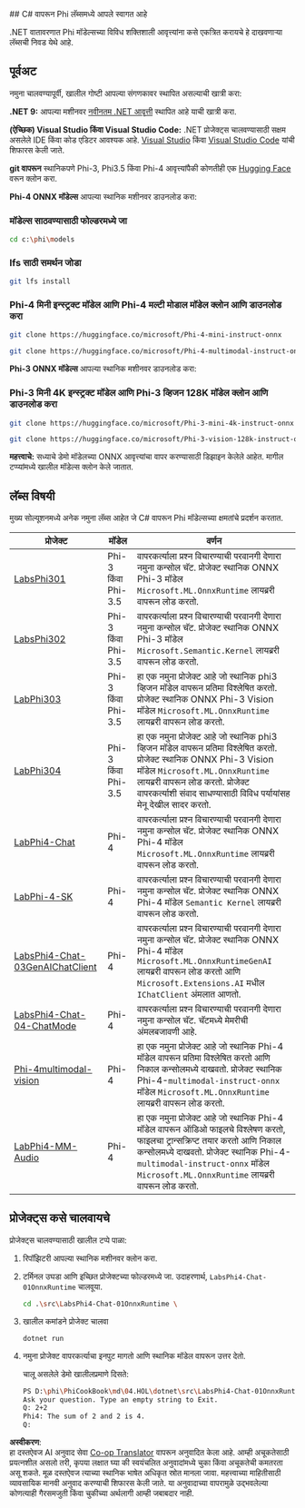 <!--
CO_OP_TRANSLATOR_METADATA:
{
  "original_hash": "903c509a6d0d1ecce00b849d7f753bdd",
  "translation_date": "2025-07-17T10:34:26+00:00",
  "source_file": "md/04.HOL/dotnet/readme.md",
  "language_code": "mr"
}
-->
﻿## C# वापरून Phi लॅब्समध्ये आपले स्वागत आहे

.NET वातावरणात Phi मॉडेल्सच्या विविध शक्तिशाली आवृत्त्यांना कसे एकत्रित करायचे हे दाखवणाऱ्या लॅब्सची निवड येथे आहे.

## पूर्वअट

नमुना चालवण्यापूर्वी, खालील गोष्टी आपल्या संगणकावर स्थापित असल्याची खात्री करा:

**.NET 9:** आपल्या मशीनवर [नवीनतम .NET आवृत्ती](https://dotnet.microsoft.com/download/dotnet?WT.mc_id=aiml-137032-kinfeylo) स्थापित आहे याची खात्री करा.

**(ऐच्छिक) Visual Studio किंवा Visual Studio Code:** .NET प्रोजेक्ट्स चालवण्यासाठी सक्षम असलेले IDE किंवा कोड एडिटर आवश्यक आहे. [Visual Studio](https://visualstudio.microsoft.com?WT.mc_id=aiml-137032-kinfeylo) किंवा [Visual Studio Code](https://code.visualstudio.com?WT.mc_id=aiml-137032-kinfeylo) यांची शिफारस केली जाते.

**git वापरून** स्थानिकपणे Phi-3, Phi3.5 किंवा Phi-4 आवृत्त्यांपैकी कोणतीही एक [Hugging Face](https://huggingface.co/collections/lokinfey/phi-4-family-679c6f234061a1ab60f5547c) वरून क्लोन करा.

**Phi-4 ONNX मॉडेल्स** आपल्या स्थानिक मशीनवर डाउनलोड करा:

### मॉडेल्स साठवण्यासाठी फोल्डरमध्ये जा

```bash
cd c:\phi\models
```

### lfs साठी समर्थन जोडा

```bash
git lfs install 
```

### Phi-4 मिनी इन्स्ट्रक्ट मॉडेल आणि Phi-4 मल्टी मोडाल मॉडेल क्लोन आणि डाउनलोड करा

```bash
git clone https://huggingface.co/microsoft/Phi-4-mini-instruct-onnx

git clone https://huggingface.co/microsoft/Phi-4-multimodal-instruct-onnx
```

**Phi-3 ONNX मॉडेल्स** आपल्या स्थानिक मशीनवर डाउनलोड करा:

### Phi-3 मिनी 4K इन्स्ट्रक्ट मॉडेल आणि Phi-3 व्हिजन 128K मॉडेल क्लोन आणि डाउनलोड करा

```bash
git clone https://huggingface.co/microsoft/Phi-3-mini-4k-instruct-onnx

git clone https://huggingface.co/microsoft/Phi-3-vision-128k-instruct-onnx-cpu
```

**महत्त्वाचे:** सध्याचे डेमो मॉडेलच्या ONNX आवृत्त्यांचा वापर करण्यासाठी डिझाइन केलेले आहेत. मागील टप्प्यांमध्ये खालील मॉडेल्स क्लोन केले जातात.

## लॅब्स विषयी

मुख्य सोल्यूशनमध्ये अनेक नमुना लॅब्स आहेत जे C# वापरून Phi मॉडेल्सच्या क्षमतांचे प्रदर्शन करतात.

| प्रोजेक्ट | मॉडेल | वर्णन |
| ------------ | -----------| ----------- |
| [LabsPhi301](../../../../../md/04.HOL/dotnet/src/LabsPhi301) | Phi-3 किंवा Phi-3.5 | वापरकर्त्याला प्रश्न विचारण्याची परवानगी देणारा नमुना कन्सोल चॅट. प्रोजेक्ट स्थानिक ONNX Phi-3 मॉडेल `Microsoft.ML.OnnxRuntime` लायब्ररी वापरून लोड करतो. |
| [LabsPhi302](../../../../../md/04.HOL/dotnet/src/LabsPhi302) | Phi-3 किंवा Phi-3.5 | वापरकर्त्याला प्रश्न विचारण्याची परवानगी देणारा नमुना कन्सोल चॅट. प्रोजेक्ट स्थानिक ONNX Phi-3 मॉडेल `Microsoft.Semantic.Kernel` लायब्ररी वापरून लोड करतो. |
| [LabPhi303](../../../../../md/04.HOL/dotnet/src/LabsPhi303) | Phi-3 किंवा Phi-3.5 | हा एक नमुना प्रोजेक्ट आहे जो स्थानिक phi3 व्हिजन मॉडेल वापरून प्रतिमा विश्लेषित करतो. प्रोजेक्ट स्थानिक ONNX Phi-3 Vision मॉडेल `Microsoft.ML.OnnxRuntime` लायब्ररी वापरून लोड करतो. |
| [LabPhi304](../../../../../md/04.HOL/dotnet/src/LabsPhi304) | Phi-3 किंवा Phi-3.5 | हा एक नमुना प्रोजेक्ट आहे जो स्थानिक phi3 व्हिजन मॉडेल वापरून प्रतिमा विश्लेषित करतो. प्रोजेक्ट स्थानिक ONNX Phi-3 Vision मॉडेल `Microsoft.ML.OnnxRuntime` लायब्ररी वापरून लोड करतो. प्रोजेक्ट वापरकर्त्याशी संवाद साधण्यासाठी विविध पर्यायांसह मेनू देखील सादर करतो. | 
| [LabPhi4-Chat](../../../../../md/04.HOL/dotnet/src/LabsPhi4-Chat-01OnnxRuntime) | Phi-4 | वापरकर्त्याला प्रश्न विचारण्याची परवानगी देणारा नमुना कन्सोल चॅट. प्रोजेक्ट स्थानिक ONNX Phi-4 मॉडेल `Microsoft.ML.OnnxRuntime` लायब्ररी वापरून लोड करतो. |
| [LabPhi-4-SK](../../../../../md/04.HOL/dotnet/src/LabsPhi4-Chat-02SK) | Phi-4 | वापरकर्त्याला प्रश्न विचारण्याची परवानगी देणारा नमुना कन्सोल चॅट. प्रोजेक्ट स्थानिक ONNX Phi-4 मॉडेल `Semantic Kernel` लायब्ररी वापरून लोड करतो. |
| [LabsPhi4-Chat-03GenAIChatClient](../../../../../md/04.HOL/dotnet/src/LabsPhi4-Chat-03GenAIChatClient) | Phi-4 | वापरकर्त्याला प्रश्न विचारण्याची परवानगी देणारा नमुना कन्सोल चॅट. प्रोजेक्ट स्थानिक ONNX Phi-4 मॉडेल `Microsoft.ML.OnnxRuntimeGenAI` लायब्ररी वापरून लोड करतो आणि `Microsoft.Extensions.AI` मधील `IChatClient` अंमलात आणतो. |
| [LabsPhi4-Chat-04-ChatMode](../../../../../md/04.HOL/dotnet/src/LabsPhi4-Chat-04-ChatMode) | Phi-4 | वापरकर्त्याला प्रश्न विचारण्याची परवानगी देणारा नमुना कन्सोल चॅट. चॅटमध्ये मेमरीची अंमलबजावणी आहे. |
| [Phi-4multimodal-vision](../../../../../md/04.HOL/dotnet/src/LabsPhi4-MultiModal-01Images) | Phi-4 | हा एक नमुना प्रोजेक्ट आहे जो स्थानिक Phi-4 मॉडेल वापरून प्रतिमा विश्लेषित करतो आणि निकाल कन्सोलमध्ये दाखवतो. प्रोजेक्ट स्थानिक Phi-4-`multimodal-instruct-onnx` मॉडेल `Microsoft.ML.OnnxRuntime` लायब्ररी वापरून लोड करतो. |
| [LabPhi4-MM-Audio](../../../../../md/04.HOL/dotnet/src/LabsPhi4-MultiModal-02Audio) | Phi-4 | हा एक नमुना प्रोजेक्ट आहे जो स्थानिक Phi-4 मॉडेल वापरून ऑडिओ फाइलचे विश्लेषण करतो, फाइलचा ट्रान्सक्रिप्ट तयार करतो आणि निकाल कन्सोलमध्ये दाखवतो. प्रोजेक्ट स्थानिक Phi-4-`multimodal-instruct-onnx` मॉडेल `Microsoft.ML.OnnxRuntime` लायब्ररी वापरून लोड करतो. |

## प्रोजेक्ट्स कसे चालवायचे

प्रोजेक्ट्स चालवण्यासाठी खालील टप्पे पाळा:

1. रिपॉझिटरी आपल्या स्थानिक मशीनवर क्लोन करा.

1. टर्मिनल उघडा आणि इच्छित प्रोजेक्टच्या फोल्डरमध्ये जा. उदाहरणार्थ, `LabsPhi4-Chat-01OnnxRuntime` चालवूया.

    ```bash
    cd .\src\LabsPhi4-Chat-01OnnxRuntime \
    ```

1. खालील कमांडने प्रोजेक्ट चालवा

    ```bash
    dotnet run
    ```

1. नमुना प्रोजेक्ट वापरकर्त्याचा इनपुट मागतो आणि स्थानिक मॉडेल वापरून उत्तर देतो.

   चालू असलेले डेमो खालीलप्रमाणे दिसते:

   ```bash
   PS D:\phi\PhiCookBook\md\04.HOL\dotnet\src\LabsPhi4-Chat-01OnnxRuntime> dotnet run
   Ask your question. Type an empty string to Exit.
   Q: 2+2
   Phi4: The sum of 2 and 2 is 4.
   Q:
   ```

**अस्वीकरण**:  
हा दस्तऐवज AI अनुवाद सेवा [Co-op Translator](https://github.com/Azure/co-op-translator) वापरून अनुवादित केला आहे. आम्ही अचूकतेसाठी प्रयत्नशील असलो तरी, कृपया लक्षात घ्या की स्वयंचलित अनुवादांमध्ये चुका किंवा अचूकतेची कमतरता असू शकते. मूळ दस्तऐवज त्याच्या स्थानिक भाषेत अधिकृत स्रोत मानला जावा. महत्त्वाच्या माहितीसाठी व्यावसायिक मानवी अनुवाद करण्याची शिफारस केली जाते. या अनुवादाच्या वापरामुळे उद्भवलेल्या कोणत्याही गैरसमजुती किंवा चुकीच्या अर्थलागी आम्ही जबाबदार नाही.